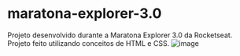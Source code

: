 # maratona-explorer-3.0
Projeto desenvolvido durante a Maratona Explorer 3.0 da Rocketseat.
Projeto feito utilizando conceitos de HTML e CSS.
![image](https://user-images.githubusercontent.com/107883686/183928298-2759ddb5-a0ba-46b2-afe9-ce64ade9b11b.png)
